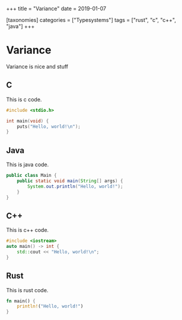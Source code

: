 +++
title = "Variance"
date = 2019-01-07

[taxonomies]
categories = ["Typesystems"]
tags = ["rust", "c", "c++", "java"]
+++

# Variance


Variance is nice and stuff

## C

This is c code.
```c
#include <stdio.h>

int main(void) {
    puts("Hello, world!\n");
}
```

## Java

This is java code.

```java
public class Main {
    public static void main(String[] args) {
        System.out.println("Hello, world!");
    }
}
```

## C++

This is c++ code.

```cpp
#include <iostream>
auto main() -> int {
    std::cout << "Hello, world!\n";
}
```

## Rust

This is rust code.

```rust
fn main() {
    println!("Hello, world!")
}
```
